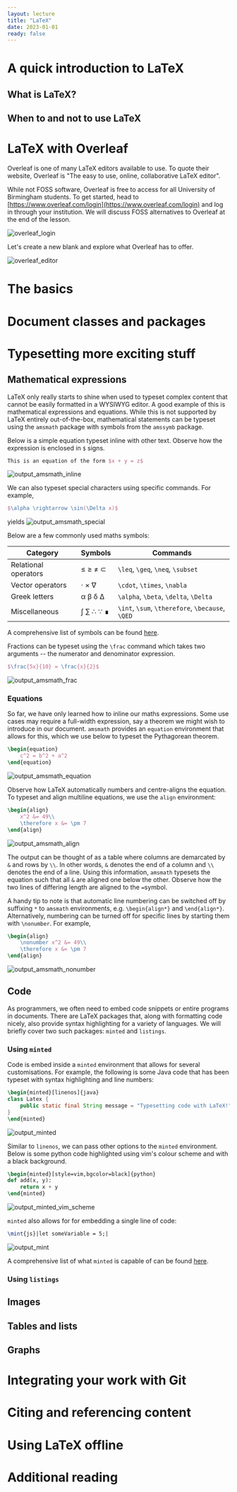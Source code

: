 ```yaml
---
layout: lecture
title: "LaTeX"
date: 2023-01-01
ready: false
---
```


# A quick introduction to LaTeX

## What is LaTeX?

## When to and not to use LaTeX

# LaTeX with Overleaf

Overleaf is one of many LaTeX editors available to use. To quote their website, Overleaf is "The easy to use, online, collaborative LaTeX editor".

While not FOSS software, Overleaf is free to access for all University of Birmingham students. To get started, head to [https://www.overleaf.com/login](https://www.overleaf.com/login) and log in through your institution. We will discuss FOSS alternatives to Overleaf at the end of the lesson.

![overleaf_login](/2023/files/latex/overleaf_login.png "Login page of overleaf.com.")

Let's create a new blank and explore what Overleaf has to offer.

![overleaf_editor](/2023/files/latex/overleaf_editor.png "Overleaf's editor view")

# The basics

# Document classes and packages

# Typesetting more exciting stuff

## Mathematical expressions

LaTeX only really starts to shine when used to typeset complex content that cannot be easily formatted in a WYSIWYG editor. A good example of this is mathematical expressions and equations. While this is not supported by LaTeX entirely out-of-the-box, mathematical statements can be typeset using the `amsmath` package with symbols from the `amssymb` package.

Below is a simple equation typeset inline with other text. Observe how the expression is enclosed in `$` signs.

```latex
This is an equation of the form $x + y = z$
```

![output_amsmath_inline](/2023/files/latex/output_amsmath_inline.png "A simple equation inline with other text.")

We can also typeset special characters using specific commands. For example,

```latex
$\alpha \rightarrow \sin(\Delta x)$
```

yields
![output_amsmath_special](/2023/files/latex/output_amsmath_special.png "An equation with special characters.")

Below are a few commonly used maths symbols:

| Category             | Symbols   | Commands                                         |
|----------------------|-----------|--------------------------------------------------|
| Relational operators | ≤ ≥ ≠ ⊂   |`\leq`, `\geq`, `\neq`, `\subset`                 |
| Vector operators     | ⋅ × ∇      | `\cdot`, `\times`, `\nabla`                      |
| Greek letters        | α β δ Δ    | `\alpha`, `\beta`, `\delta`, `\Delta`            |
| Miscellaneous        | ∫ ∑ ∴ ∵ ∎ | `\int`, `\sum`, `\therefore`, `\because`, `\QED` |

A comprehensive list of symbols can be found [here](https://tug.ctan.org/info/symbols/comprehensive/symbols-a4.pdf).

Fractions can be typeset using the `\frac` command which takes two arguments -- the numerator and denominator expression.

```latex
$\frac{5x}{10} = \frac{x}{2}$
```

![output_amsmath_frac](/2023/files/latex/output_amsmath_frac.png "An equation with fractions.")

### Equations

So far, we have only learned how to inline our maths expressions. Some use cases may require a full-width expression, say a theorem we might wish to introduce in our document. `amsmath` provides an `equation` environment that allows for this, which we use below to typeset the Pythagorean theorem.

```latex
\begin{equation}
    c^2 = b^2 + a^2
\end{equation}
```

![output_amsmath_equation](/2023/files/latex/output_amsmath_equation.png "A full-width equation.")

Observe how LaTeX automatically numbers and centre-aligns the equation.
To typeset and align multiline equations, we use the `align` environment:

```latex
\begin{align}
    x^2 &= 49\\
    \therefore x &= \pm 7
\end{align}
```

![output_amsmath_align](/2023/files/latex/output_amsmath_align.png "A multi-line equation.")

The output can be thought of as a table where columns are demarcated by `&` and rows by `\\`. In other words, `&` denotes the end of a column and `\\` denotes the end of a line. Using this information, `amsmath` typesets the equation such that all `&` are aligned one below the other. Observe how the two lines of differing length are aligned to the `=`symbol.

A handy tip to note is that automatic line numbering can be switched off by suffixing `*` to `amsmath` environments, e.g. `\begin{align*}` and `\end{align*}`. Alternatively, numbering can be turned off for specific lines by starting them with `\nonumber`. For example,

```latex
\begin{align}
    \nonumber x^2 &= 49\\
    \therefore x &= \pm 7
\end{align}
```

![output_amsmath_nonumber](/2023/files/latex/output_amsmath_nonumber.png "A multi-line equation where some lines are unnumbered.")

## Code

As programmers, we often need to embed code snippets or entire programs in documents. There are LaTeX packages that, along with formatting code nicely, also provide syntax highlighting for a variety of languages. We will briefly cover two such packages: `minted` and `listings`.

### Using `minted`

Code is embed inside a `minted` environment that allows for several customisations. For example, the following is some Java code that has been typeset with syntax highlighting and line numbers:

```latex
\begin{minted}[linenos]{java}
class Latex {
    public static final String message = "Typesetting code with LaTeX!";
}
\end{minted}
```

![output_minted](/2023/files/latex/output_minted.png "Some Java code typeset using minted.")

Similar to `linenos`, we can pass other options to the `minted` environment. Below is some python code highlighted using vim's colour scheme and with a black background.

```latex
\begin{minted}[style=vim,bgcolor=black]{python}
def add(x, y):
    return x + y
\end{minted}
```

![output_minted_vim_scheme](/2023/files/latex/output_minted_vim_scheme.png "Some python code typeset using minted.")

`minted` also allows for for embedding a single line of code:

```latex
\mint{js}|let someVariable = 5;|
```

![output_mint](/2023/files/latex/output_mint.png "A single line of JavaScript typeset using \mint.")

A comprehensive list of what `minted` is capable of can be found [here](https://tug.ctan.org/macros/latex/contrib/minted/minted.pdf).

### Using `listings`

## Images

## Tables and lists

## Graphs

# Integrating your work with Git

# Citing and referencing content

# Using LaTeX offline

# Additional reading
